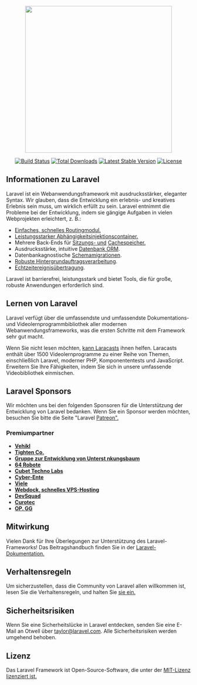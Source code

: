<p align="center"><a href="https://laravel.com" target="_blank"><img src="https://raw.githubusercontent.com/laravel/art/master/logo-lockup/5%20SVG/2%20CMYK/1%20Full%20Color/laravel-logolockup-cmyk-red.svg" width="400"></a></p>

<p align="center">
<a href="https://travis-ci.org/laravel/framework"><img src="https://travis-ci.org/laravel/framework.svg" alt="Build Status"></a>
<a href="https://packagist.org/packages/laravel/framework"><img src="https://img.shields.io/packagist/dt/laravel/framework" alt="Total Downloads"></a>
<a href="https://packagist.org/packages/laravel/framework"><img src="https://img.shields.io/packagist/v/laravel/framework" alt="Latest Stable Version"></a>
<a href="https://packagist.org/packages/laravel/framework"><img src="https://img.shields.io/packagist/l/laravel/framework" alt="License"></a>
</p>

## <a name="about-laravel"></a>Informationen zu Laravel

Laravel ist ein Webanwendungsframework mit ausdrucksstärker, eleganter Syntax. Wir glauben, dass die Entwicklung ein erlebnis- und kreatives Erlebnis sein muss, um wirklich erfüllt zu sein. Laravel entnimmt die Probleme bei der Entwicklung, indem sie gängige Aufgaben in vielen Webprojekten erleichtert, z. B.:

- [Einfaches, schnelles Routingmodul.](https://laravel.com/docs/routing)
- [Leistungsstarker Abhängigkeitsinjektionscontainer.](https://laravel.com/docs/container)
- Mehrere Back-Ends für [Sitzungs- und](https://laravel.com/docs/session) [Cachespeicher.](https://laravel.com/docs/cache)
- Ausdrucksstärke, intuitive [Datenbank ORM](https://laravel.com/docs/eloquent).
- Datenbankagnostische [Schemamigrationen](https://laravel.com/docs/migrations).
- [Robuste Hintergrundauftragsverarbeitung](https://laravel.com/docs/queues).
- [Echtzeitereignisübertragung](https://laravel.com/docs/broadcasting).

Laravel ist barrierefrei, leistungsstark und bietet Tools, die für große, robuste Anwendungen erforderlich sind.

## <a name="learning-laravel"></a>Lernen von Laravel

Laravel verfügt über die [](https://laravel.com/docs) umfassendste und umfassendste Dokumentations- und Videolernprogrammbibliothek aller modernen Webanwendungsframeworks, was die ersten Schritte mit dem Framework sehr gut macht.

Wenn Sie nicht lesen möchten, [kann Laracasts](https://laracasts.com) ihnen helfen. Laracasts enthält über 1500 Videolernprogramme zu einer Reihe von Themen, einschließlich Laravel, moderner PHP, Komponententests und JavaScript. Erweitern Sie Ihre Fähigkeiten, indem Sie sich in unsere umfassende Videobibliothek einmischen.

## <a name="laravel-sponsors"></a>Laravel Sponsors

Wir möchten uns bei den folgenden Sponsoren für die Unterstützung der Entwicklung von Laravel bedanken. Wenn Sie ein Sponsor werden möchten, besuchen Sie bitte die Seite "Laravel [Patreon".](https://patreon.com/taylorotwell)

### <a name="premium-partners"></a>Premiumpartner

- **[Vehikl](https://vehikl.com/)**
- **[Tighten Co.](https://tighten.co)**
- **[Gruppe zur Entwicklung von Unterst nkungsbaum](https://kirschbaumdevelopment.com)**
- **[64 Robote](https://64robots.com)**
- **[Cubet Techno Labs](https://cubettech.com)**
- **[Cyber-Ente](https://cyber-duck.co.uk)**
- **[Viele](https://www.many.co.uk)**
- **[Webdock, schnelles VPS-Hosting](https://www.webdock.io/en)**
- **[DevSquad](https://devsquad.com)**
- **[Curotec](https://www.curotec.com/)**
- **[OP. GG](https://op.gg)**

## <a name="contributing"></a>Mitwirkung

Vielen Dank für Ihre Überlegungen zur Unterstützung des Laravel-Frameworks! Das Beitragshandbuch finden Sie in der [Laravel-Dokumentation.](https://laravel.com/docs/contributions)

## <a name="code-of-conduct"></a>Verhaltensregeln

Um sicherzustellen, dass die Community von Laravel allen willkommen ist, lesen Sie die Verhaltensregeln, und halten Sie [sie ein.](https://laravel.com/docs/contributions#code-of-conduct)

## <a name="security-vulnerabilities"></a>Sicherheitsrisiken

Wenn Sie eine Sicherheitslücke in Laravel entdecken, senden Sie eine E-Mail an Otwell über [taylor@laravel.com](mailto:taylor@laravel.com). Alle Sicherheitsrisiken werden umgehend behoben.

## <a name="license"></a>Lizenz

Das Laravel Framework ist Open-Source-Software, die unter der [MIT-Lizenz lizenziert ist.](https://opensource.org/licenses/MIT)
